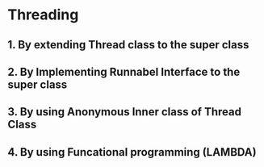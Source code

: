 # Threading
## 1. By extending Thread class to the super class
## 2. By Implementing Runnabel Interface to the super class
## 3. By using Anonymous Inner class of Thread Class
## 4. By using Funcational programming (LAMBDA)
